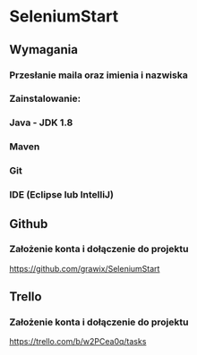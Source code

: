 # SeleniumStart
## Wymagania
###	Przesłanie maila oraz imienia i nazwiska
### Zainstalowanie:
### Java - JDK 1.8
### Maven
### Git
### IDE (Eclipse lub IntelliJ)
## Github
### Założenie konta i dołączenie do projektu
https://github.com/grawix/SeleniumStart
## Trello
### Założenie konta i dołączenie do projektu
https://trello.com/b/w2PCea0q/tasks